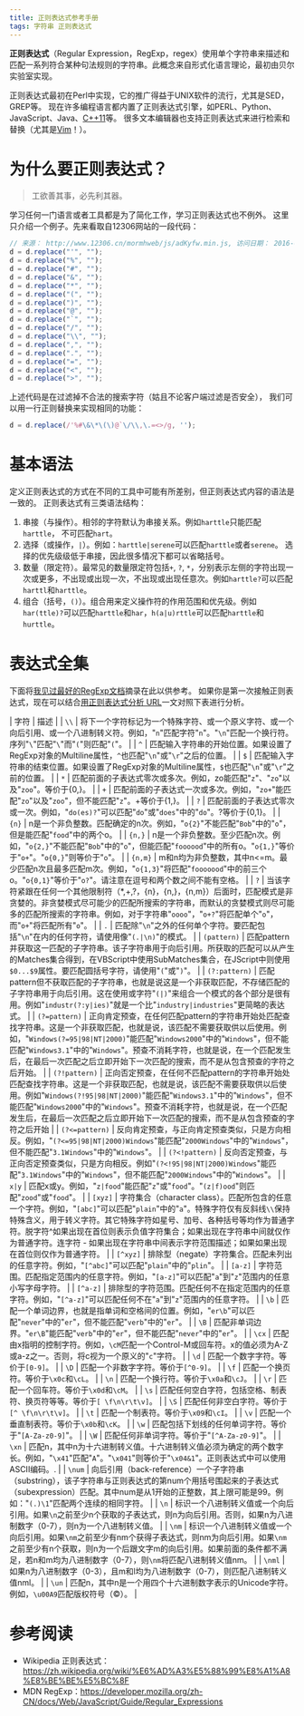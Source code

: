 ```yaml
---
title: 正则表达式参考手册
tags: 字符串 正则表达式
---
```


**正则表达式**（Regular Expression，RegExp，regex）使用单个字符串来描述和匹配一系列符合某种句法规则的字符串。此概念来自形式化语言理论，最初由贝尔实验室实现。

正则表达式最初在Perl中实现，它的推广得益于UNIX软件的流行，尤其是SED，GREP等。
现在许多编程语言都内置了正则表达式引擎，如PERL、Python、JavaScript、Java、[C++11][c11]等。
很多文本编辑器也支持正则表达式来进行检索和替换（尤其是[Vim][vim-config]！）。

<!--more-->

# 为什么要正则表达式？

> 工欲善其事，必先利其器。

学习任何一门语言或者工具都是为了简化工作，学习正则表达式也不例外。
这里只介绍一个例子。先来看取自12306网站的一段代码：

```javascript
// 来源： http://www.12306.cn/mormhweb/js/adKyfw.min.js, 访问日期： 2016-06-22
d = d.replace("'", "");
d = d.replace("%", "");
d = d.replace("#", "");
d = d.replace("&", "");
d = d.replace("*", "");
d = d.replace("(", "");
d = d.replace(")", "");
d = d.replace("@", "");
d = d.replace("`", "");
d = d.replace("/", "");
d = d.replace("\\", "");
d = d.replace(",", "");
d = d.replace(".", "");
d = d.replace("=", "");
d = d.replace("<", "");
d = d.replace(">", "");
```

上述代码是在过滤掉不合法的搜索字符（姑且不论客户端过滤是否安全），
我们可以用一行正则替换来实现相同的功能：

```javascript
d = d.replace(/'%#\&\*\(\)@`\/\\,\.=<>/g, '');
```

# 基本语法

定义正则表达式的方式在不同的工具中可能有所差别，但正则表达式内容的语法是一致的。
正则表达式有三类语法结构：

1. 串接（与操作）。相邻的字符默认为串接关系。例如`harttle`只能匹配`harttle`，
  不可匹配`hart`。
2. 选择（或操作，`|`）。例如：`harttle|serene`可以匹配`harttle`或者`serene`。
  选择的优先级级低于串接，因此很多情况下都可以省略括号。
3. 数量（限定符）。最常见的数量限定符包括`+`, `?`, `*`，分别表示左侧的字符出现一次或更多，不出现或出现一次，不出现或出现任意次。例如`harttle?`可以匹配`harttl`和`harttle`。
4. 组合（括号，`()`）。组合用来定义操作符的作用范围和优先级。例如`har(ttle)?`可以匹配`harttle`和`har`，`h(a|u)rttle`可以匹配`harttle`和`hurttle`。

# 表达式全集

下面将[我见过最好的RegExp文档][wiki-regexp]摘录在此以供参考。
如果你是第一次接触正则表达式，现在可以结合[用正则表达式分析 URL][regexp-url]一文对照下表进行分析。

| 字符 | 描述 |
| `\\` | 将下一个字符标记为一个特殊字符、或一个原义字符、或一个向后引用、或一个八进制转义符。例如，"`n`"匹配字符"`n`"。"`\n`"匹配一个换行符。序列"`\`"匹配"`\`"而"`(`"则匹配"`(`"。 |
| `^` | 匹配输入字符串的开始位置。如果设置了RegExp对象的Multiline属性，`^`也匹配"`\n`"或"`\r`"之后的位置。 |
| `$` | 匹配输入字符串的结束位置。如果设置了RegExp对象的Multiline属性，`$`也匹配"`\n`"或"`\r`"之前的位置。 |
| `*` | 匹配前面的子表达式零次或多次。例如，zo能匹配"`z`"、"`zo`"以及"`zoo`"。等价于{0,}。 |
| `+` | 匹配前面的子表达式一次或多次。例如，"`zo+`"能匹配"`zo`"以及"`zoo`"，但不能匹配"`z`"。+等价于{1,}。 |
| `?` | 匹配前面的子表达式零次或一次。例如，"`do(es)?`"可以匹配"`do`"或"`does`"中的"`do`"。?等价于{0,1}。 |
| `{n}` | n是一个非负整数。匹配确定的n次。例如，"`o{2}`"不能匹配"`Bob`"中的"`o`"，但是能匹配"`food`"中的两个o。 |
| `{n,}` | n是一个非负整数。至少匹配n次。例如，"`o{2,}`"不能匹配"`Bob`"中的"`o`"，但能匹配"`foooood`"中的所有o。"`o{1,}`"等价于"`o+`"。"`o{0,}`"则等价于"`o`"。 |
| `{n,m}` | m和n均为非负整数，其中n<=m。最少匹配n次且最多匹配m次。例如，"`o{1,3}`"将匹配"`fooooood`"中的前三个o。"`o{0,1}`"等价于"`o?`"。请注意在逗号和两个数之间不能有空格。 |
| `?` | 当该字符紧跟在任何一个其他限制符（*,+,?，{n}，{n,}，{n,m}）后面时，匹配模式是非贪婪的。非贪婪模式尽可能少的匹配所搜索的字符串，而默认的贪婪模式则尽可能多的匹配所搜索的字符串。例如，对于字符串"`oooo`"，"`o+?`"将匹配单个"`o`"，而"`o+`"将匹配所有"`o`"。 |
| `.` | 匹配除"`\n`"之外的任何单个字符。要匹配包括"`\n`"在内的任何字符，请使用像"`(.|\n)`"的模式。 |
| `(pattern)` | 匹配pattern并获取这一匹配的子字符串。该子字符串用于向后引用。所获取的匹配可以从产生的Matches集合得到，在VBScript中使用SubMatches集合，在JScript中则使用`$0...$9`属性。要匹配圆括号字符，请使用"`(`"或"`)`"。 |
| `(?:pattern)` | 匹配pattern但不获取匹配的子字符串，也就是说这是一个非获取匹配，不存储匹配的子字符串用于向后引用。这在使用或字符"`(|)`"来组合一个模式的各个部分是很有用。例如"`industr(?:y|ies)`"就是一个比"`industry|industries`"更简略的表达式。 |
| `(?=pattern)` | 正向肯定预查，在任何匹配pattern的字符串开始处匹配查找字符串。这是一个非获取匹配，也就是说，该匹配不需要获取供以后使用。例如，"`Windows(?=95|98|NT|2000)`"能匹配"`Windows2000`"中的"`Windows`"，但不能匹配"`Windows3.1`"中的"`Windows`"。预查不消耗字符，也就是说，在一个匹配发生后，在最后一次匹配之后立即开始下一次匹配的搜索，而不是从包含预查的字符之后开始。 |
| `(?!pattern)` | 正向否定预查，在任何不匹配pattern的字符串开始处匹配查找字符串。这是一个非获取匹配，也就是说，该匹配不需要获取供以后使用。例如"`Windows(?!95|98|NT|2000)`"能匹配"`Windows3.1`"中的"`Windows`"，但不能匹配"`Windows2000`"中的"`Windows`"。预查不消耗字符，也就是说，在一个匹配发生后，在最后一次匹配之后立即开始下一次匹配的搜索，而不是从包含预查的字符之后开始 |
| `(?<=pattern)` | 反向肯定预查，与正向肯定预查类似，只是方向相反。例如，"`(?<=95|98|NT|2000)Windows`"能匹配"`2000Windows`"中的"`Windows`"，但不能匹配"`3.1Windows`"中的"`Windows`"。 |
| `(?<!pattern)` | 反向否定预查，与正向否定预查类似，只是方向相反。例如"`(?<!95|98|NT|2000)Windows`"能匹配"`3.1Windows`"中的"`Windows`"，但不能匹配"`2000Windows`"中的"`Windows`"。 |
| `x|y` | 匹配x或y。例如，"`z|food`"能匹配"`z`"或"`food`"。"`(z|f)ood`"则匹配"`zood`"或"`food`"。 |
| `[xyz]` | 字符集合（character class）。匹配所包含的任意一个字符。例如，"`[abc]`"可以匹配"`plain`"中的"`a`"。特殊字符仅有反斜线`\\`保持特殊含义，用于转义字符。其它特殊字符如星号、加号、各种括号等均作为普通字符。脱字符^如果出现在首位则表示负值字符集合；如果出现在字符串中间就仅作为普通字符。连字符 - 如果出现在字符串中间表示字符范围描述；如果如果出现在首位则仅作为普通字符。 |
| `[^xyz]` | 排除型（negate）字符集合。匹配未列出的任意字符。例如，"`[^abc]`"可以匹配"`plain`"中的"`plin`"。 |
| `[a-z]` | 字符范围。匹配指定范围内的任意字符。例如，"`[a-z]`"可以匹配"`a`"到"`z`"范围内的任意小写字母字符。 |
| `[^a-z]` | 排除型的字符范围。匹配任何不在指定范围内的任意字符。例如，"`[^a-z]`"可以匹配任何不在"`a`"到"`z`"范围内的任意字符。 |
| `\b` | 匹配一个单词边界，也就是指单词和空格间的位置。例如，"`er\b`"可以匹配"`never`"中的"`er`"，但不能匹配"`verb`"中的"`er`"。 |
| `\B` | 匹配非单词边界。"`er\B`"能匹配"`verb`"中的"`er`"，但不能匹配"`never`"中的"`er`"。 |
| `\cx` | 匹配由x指明的控制字符。例如，`\cM`匹配一个Control-M或回车符。x的值必须为A-Z或a-z之一。否则，将c视为一个原义的"`c`"字符。 |
| `\d` | 匹配一个数字字符。等价于`[0-9]`。 |
| `\D` | 匹配一个非数字字符。等价于`[^0-9]`。 |
| `\f` | 匹配一个换页符。等价于`\x0c`和`\cL`。 |
| `\n` | 匹配一个换行符。等价于`\x0a`和`\cJ`。 |
| `\r` | 匹配一个回车符。等价于`\x0d`和`\cM`。 |
| `\s` | 匹配任何空白字符，包括空格、制表符、换页符等等。等价于`[ \f\n\r\t\v]`。 |
| `\S` | 匹配任何非空白字符。等价于`[^ \f\n\r\t\v]`。 |
| `\t` | 匹配一个制表符。等价于`\x09`和`\cI`。 |
| `\v` | 匹配一个垂直制表符。等价于`\x0b`和`\cK`。 |
| `\w` | 匹配包括下划线的任何单词字符。等价于"`[A-Za-z0-9]`"。 |
| `\W` | 匹配任何非单词字符。等价于"`[^A-Za-z0-9]`"。 |
| `\xn` | 匹配n，其中n为十六进制转义值。十六进制转义值必须为确定的两个数字长。例如，"`\x41`"匹配"`A`"。"`\x041`"则等价于"`\x04&1`"。正则表达式中可以使用ASCII编码。. |
| `\num` | 向后引用（back-reference）一个子字符串（substring），该子字符串与正则表达式的第num个用括号围起来的子表达式（subexpression）匹配。其中num是从1开始的正整数，其上限可能是99。例如："`(.)\1`"匹配两个连续的相同字符。 |
| `\n` | 标识一个八进制转义值或一个向后引用。如果`\n`之前至少n个获取的子表达式，则n为向后引用。否则，如果n为八进制数字（0-7），则n为一个八进制转义值。 |
| `\nm` | 标识一个八进制转义值或一个向后引用。如果`\nm`之前至少有nm个获得子表达式，则nm为向后引用。如果`\nm`之前至少有n个获取，则n为一个后跟文字m的向后引用。如果前面的条件都不满足，若n和m均为八进制数字（0-7），则`\nm`将匹配八进制转义值nm。 |
| `\nml` | 如果n为八进制数字（0-3），且m和l均为八进制数字（0-7），则匹配八进制转义值nml。 |
| `\un` | 匹配n，其中n是一个用四个十六进制数字表示的Unicode字符。例如，`\u00A9`匹配版权符号（©）。 |

# 参考阅读

* Wikipedia 正则表达式：<https://zh.wikipedia.org/wiki/%E6%AD%A3%E5%88%99%E8%A1%A8%E8%BE%BE%E5%BC%8F>
* MDN RegExp：<https://developer.mozilla.org/zh-CN/docs/Web/JavaScript/Guide/Regular_Expressions>

[c11]: /2015/10/08/cpp11.html
[vim-config]: /2013/11/08/vim-config.html
[wiki-regexp]: https://zh.wikipedia.org/wiki/%E6%AD%A3%E5%88%99%E8%A1%A8%E8%BE%BE%E5%BC%8F
[regexp-url]: /2016/02/23/javascript-regular-expressions.html

